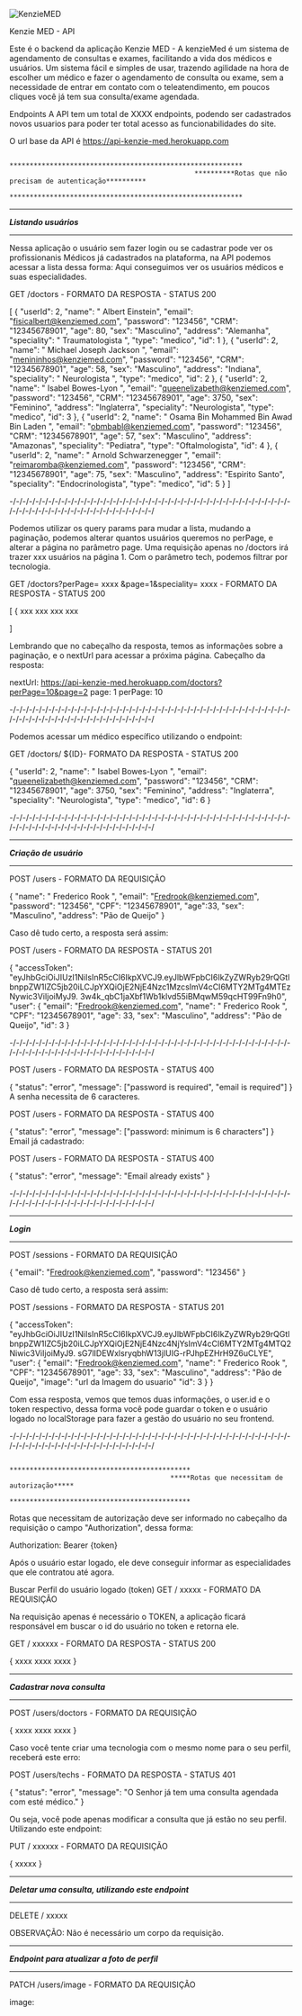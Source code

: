 ![KenzieMED](https://user-images.githubusercontent.com/102538748/187487839-ad357099-dbe5-407e-adad-16204775d8bc.png)

Kenzie MED - API

Este é o backend da aplicação Kenzie MED - A kenzieMed é um sistema de agendamento de consultas e exames, facilitando a vida dos médicos e usuários. Um sistema fácil e simples de usar, trazendo agilidade na hora de escolher um médico e fazer o agendamento de consulta ou exame, sem a necessidade de entrar em contato com o teleatendimento, em poucos cliques você já tem sua consulta/exame agendada. 

Endpoints
A API tem um total de XXXX endpoints, podendo ser cadastrados novos usuarios para poder ter total acesso as funcionabilidades do site.


O url base da API é https://api-kenzie-med.herokuapp.com

                                                  **********************************************************
                                                  **********Rotas que não precisam de autenticação**********
                                                  **********************************************************

***************************
*****Listando usuários*****
***************************

Nessa aplicação o usuário sem fazer login ou se cadastrar pode ver os profissionanis Médicos já cadastrados na plataforma, na API podemos acessar a lista dessa forma: Aqui conseguimos ver os usuários médicos e suas especialidades.

GET /doctors - FORMATO DA RESPOSTA - STATUS 200

[
  	{
		"userId": 2,
		"name": " Albert Einstein",
		"email": "fisicalbert@kenziemed.com",
		"password": "123456",
		"CRM": "12345678901",
		"age": 80,
		"sex": "Masculino",
		"address": "Alemanha",
		"speciality": " Traumatologista ",
		"type": "medico",
		"id": 1
	},
	{
		"userId": 2,
		"name": " Michael Joseph Jackson ",
		"email": "menininhos@kenziemed.com",
		"password": "123456",
		"CRM": "12345678901",
		"age": 58,
		"sex": "Masculino",
		"address": "Indiana",
		"speciality": " Neurologista ",
		"type": "medico",
		"id": 2
	},
	{
		"userId": 2,
		"name": " Isabel Bowes-Lyon ",
		"email": "queenelizabeth@kenziemed.com",
		"password": "123456",
		"CRM": "12345678901",
		"age": 3750,
		"sex": "Feminino",
		"address": "Inglaterra",
		"speciality": "Neurologista",
		"type": "medico",
		"id": 3
	},
	{
		"userId": 2,
		"name": " Osama Bin Mohammed Bin Awad Bin Laden ",
		"email": "obmbabl@kenziemed.com",
		"password": "123456",
		"CRM": "12345678901",
		"age": 57,
		"sex": "Masculino",
		"address": "Amazonas",
		"speciality": "Pediatra",
		"type": "Oftalmologista",
		"id": 4
	},
	{
		"userId": 2,
		"name": " Arnold Schwarzenegger ",
		"email": "reimaromba@kenziemed.com",
		"password": "123456",
		"CRM": "12345678901",
		"age": 75,
		"sex": "Masculino",
		"address": "Espirito Santo",
		"speciality": "Endocrinologista",
		"type": "medico",
		"id": 5
	}
]

-/-/-/-/-/-/-/-/-/-/-/-/-/-/-/-/-/-/-/-/-/-/-/-/-/-/-/-/-/-/-/-/-/-/-/-/-/-/-/-/-/-/-/-/-/-/-/-/-/-/-/-/-/-/-/-/-/-/-/-/-/-/-/-/-/-/

Podemos utilizar os query params para mudar a lista, mudando a paginação, podemos alterar quantos usuários queremos no perPage, e alterar a página no parâmetro page. Uma requisição apenas no /doctors irá trazer xxx usuários na página 1. Com o parâmetro tech, podemos filtrar por tecnologia.

GET /doctors?perPage=  xxxx   &page=1&speciality= xxxx - FORMATO DA RESPOSTA - STATUS 200

[
  {
    xxx
    xxx
    xxx
    xxx
    
]

Lembrando que no cabeçalho da resposta, temos as informações sobre a paginação, e o nextUrl para acessar a próxima página.
Cabeçalho da resposta:

nextUrl: https://api-kenzie-med.herokuapp.com/doctors?perPage=10&page=2
page: 1
perPage: 10

-/-/-/-/-/-/-/-/-/-/-/-/-/-/-/-/-/-/-/-/-/-/-/-/-/-/-/-/-/-/-/-/-/-/-/-/-/-/-/-/-/-/-/-/-/-/-/-/-/-/-/-/-/-/-/-/-/-/-/-/-/-/-/-/-/-/

Podemos acessar um médico específico utilizando o endpoint:

GET /doctors/ ${ID}- FORMATO DA RESPOSTA - STATUS 200

{
	"userId": 2,
	"name": " Isabel Bowes-Lyon ",
	"email": "queenelizabeth@kenziemed.com",
	"password": "123456",
	"CRM": "12345678901",
	"age": 3750,
	"sex": "Feminino",
	"address": "Inglaterra",
	"speciality": "Neurologista",
	"type": "medico",
	"id": 6
}

-/-/-/-/-/-/-/-/-/-/-/-/-/-/-/-/-/-/-/-/-/-/-/-/-/-/-/-/-/-/-/-/-/-/-/-/-/-/-/-/-/-/-/-/-/-/-/-/-/-/-/-/-/-/-/-/-/-/-/-/-/-/-/-/-/-/
 
****************************
*****Criação de usuário*****
****************************

POST /users - FORMATO DA REQUISIÇÃO

{
 "name": " Frederico Rook ",
 "email": "Fredrook@kenziemed.com",
 "password": "123456",
 "CPF": "12345678901",
 "age":33,
 "sex": "Masculino",
 "address": "Pão de Queijo"
}

Caso dê tudo certo, a resposta será assim:

POST /users - FORMATO DA RESPOSTA - STATUS 201

{
	"accessToken": "eyJhbGciOiJIUzI1NiIsInR5cCI6IkpXVCJ9.eyJlbWFpbCI6IkZyZWRyb29rQGtlbnppZW1lZC5jb20iLCJpYXQiOjE2NjE4Nzc1MzcsImV4cCI6MTY2MTg4MTEzNywic3ViIjoiMyJ9.
  3w4k_qbC1jaXbf1Wb1klvd55iBMqwM59qcHT99Fn9h0",
	"user": {
		"email": "Fredrook@kenziemed.com",
		"name": " Frederico Rook ",
		"CPF": "12345678901",
		"age": 33,
		"sex": "Masculino",
		"address": "Pão de Queijo",
		"id": 3
	}
  
-/-/-/-/-/-/-/-/-/-/-/-/-/-/-/-/-/-/-/-/-/-/-/-/-/-/-/-/-/-/-/-/-/-/-/-/-/-/-/-/-/-/-/-/-/-/-/-/-/-/-/-/-/-/-/-/-/-/-/-/-/-/-/-/-/-/

POST /users - FORMATO DA RESPOSTA - STATUS 400

{
  "status": "error",
  "message": ["password is required", "email is required"]
}
A senha necessita de 6 caracteres.

POST /users - FORMATO DA RESPOSTA - STATUS 400

{
  "status": "error",
  "message": ["password: minimum is 6 characters"]
}
Email já cadastrado:

POST /users - FORMATO DA RESPOSTA - STATUS 400

{
  "status": "error",
  "message": "Email already exists"
}

-/-/-/-/-/-/-/-/-/-/-/-/-/-/-/-/-/-/-/-/-/-/-/-/-/-/-/-/-/-/-/-/-/-/-/-/-/-/-/-/-/-/-/-/-/-/-/-/-/-/-/-/-/-/-/-/-/-/-/-/-/-/-/-/-/-/

***************
*****Login*****
***************

POST /sessions - FORMATO DA REQUISIÇÃO

{
  "email": "Fredrook@kenziemed.com",
  "password": "123456"
}

Caso dê tudo certo, a resposta será assim:

POST /sessions - FORMATO DA RESPOSTA - STATUS 201

{
	"accessToken": "eyJhbGciOiJIUzI1NiIsInR5cCI6IkpXVCJ9.eyJlbWFpbCI6IkZyZWRyb29rQGtlbnppZW1lZC5jb20iLCJpYXQiOjE2NjE4Nzc4NjYsImV4cCI6MTY2MTg4MTQ2Niwic3ViIjoiMyJ9.
  sG7lIDEWxlsryqbhW13jlUIG-rPJhpEZHrH9Z6uCLYE",
	"user": {
		"email": "Fredrook@kenziemed.com",
		"name": " Frederico Rook ",
		"CPF": "12345678901",
		"age": 33,
		"sex": "Masculino",
		"address": "Pão de Queijo",
    "image": "url da Imagem do usuario" 
		"id": 3
	}
}

Com essa resposta, vemos que temos duas informações, o user.id e o token respectivo, dessa forma você pode guardar o token e o 
usuário logado no localStorage para fazer a gestão do usuário no seu frontend.

-/-/-/-/-/-/-/-/-/-/-/-/-/-/-/-/-/-/-/-/-/-/-/-/-/-/-/-/-/-/-/-/-/-/-/-/-/-/-/-/-/-/-/-/-/-/-/-/-/-/-/-/-/-/-/-/-/-/-/-/-/-/-/-/-/-/

                                            *********************************************
                                            *****Rotas que necessitam de autorização*****
                                            *********************************************

Rotas que necessitam de autorização deve ser informado no cabeçalho da requisição o campo "Authorization", dessa forma:

Authorization: Bearer {token}

Após o usuário estar logado, ele deve conseguir informar as especialidades que ele contratou até agora.

Buscar Perfil do usuário logado (token)
GET /  xxxxx - FORMATO DA REQUISIÇÃO

Na requisição apenas é necessário o TOKEN, a aplicação ficará responsável em buscar o id do usuário no token e retorna ele.

GET / xxxxxx - FORMATO DA RESPOSTA - STATUS 200

{
 xxxx
 xxxx
 xxxx
}

*********************************
*****Cadastrar nova consulta*****
*********************************

POST /users/doctors - FORMATO DA REQUISIÇÃO

{
 xxxx
 xxxx
 xxxx
}

Caso você tente criar uma tecnologia com o mesmo nome para o seu perfil, receberá este erro:

POST /users/techs - FORMATO DA RESPOSTA - STATUS 401

{
  "status": "error",
  "message": "O Senhor já tem uma consulta agendada com esté médico."
}

Ou seja, você pode apenas modificar a consulta que já estão no seu perfil. Utilizando este endpoint:

PUT / xxxxxx - FORMATO DA REQUISIÇÃO

{
  xxxxx
}

********************************************************
*****Deletar uma consulta, utilizando este endpoint*****
********************************************************

DELETE / xxxxx

OBSERVAÇÃO: Não é necessário um corpo da requisição.


**************************************************
*****Endpoint para atualizar a foto de perfil*****
**************************************************

PATCH /users/image - FORMATO DA REQUISIÇÃO

image: <Arquivo de imagem>
